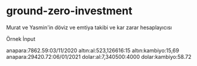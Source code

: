 # ground-zero-investment

Murat ve Yasmin'in döviz ve emtiya takibi ve kar zarar hesaplayıcısı

Örnek İnput

anapara:7862.59:03/11/2020
altın:al:523,126616:15
altın:kambiyo:15,69
anapara:29420.72:06/01/2021
dolar:al:7,340500:4000
dolar:kambiyo:58.72
